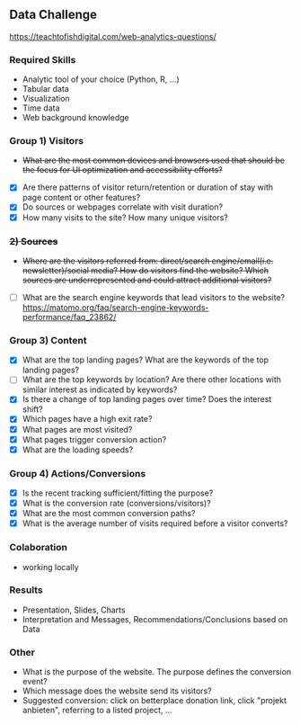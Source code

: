 ## Data Challenge

https://teachtofishdigital.com/web-analytics-questions/

### Required Skills

* Analytic tool of your choice (Python, R, ...)
* Tabular data
* Visualization
* Time data
* Web background knowledge

### Group 1) Visitors
- ~~What are the most common devices and browsers used that should be the focus for UI optimization and accessibility efforts?~~
- [x] Are there patterns of visitor return/retention or duration of stay with page content or other features?
- [x] Do sources or webpages correlate with visit duration?
- [x] How many visits to the site? How many unique visitors?

### ~~2) Sources~~
- ~~Where are the visitors referred from: direct/search engine/email(i.e. newsletter)/social media? How do visitors find the website? Which sources are underrepresented and could attract additional visitors?~~
- [ ] What are the search engine keywords that lead visitors to the website? https://matomo.org/faq/search-engine-keywords-performance/faq_23862/

### Group 3) Content
- [x] What are the top landing pages? What are the keywords of the top landing pages? 
- [ ] What are the top keywords by location? Are there other locations with similar interest as indicated by keywords?
- [x] Is there a change of top landing pages over time? Does the interest shift?
- [x] Which pages have a high exit rate?
- [x] What pages are most visited?
- [x] What pages trigger conversion action?
- [x] What are the loading speeds?

### Group 4) Actions/Conversions
- [x] Is the recent tracking sufficient/fitting the purpose?
- [x] What is the conversion rate (conversions/visitors)?
- [x] What are the most common conversion paths?
- [x] What is the average number of visits required before a visitor converts?

### Colaboration

* working locally

### Results

* Presentation, Slides, Charts
* Interpretation and Messages, Recommendations/Conclusions based on Data

### Other
* What is the purpose of the website. The purpose defines the conversion event?
* Which message does the website send its visitors?
* Suggested conversion: click on betterplace donation link, click "projekt anbieten", referring to a listed project, ...